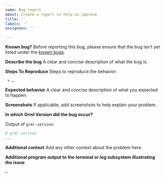 ```yaml
---
name: Bug report
about: Create a report to help us improve
title: ''
labels: ''
assignees: ''

---
```


**Known bug?**
Before reporting this bug, please ensure that the bug isn't yet listed under the [known bugs](https://grml.org/bugs/known/).

**Describe the bug**
A clear and concise description of what the bug is.

**Steps To Reproduce**
Steps to reproduce the behavior:
```
 > …
```

**Expected behavior**
A clear and concise description of what you expected to happen.

**Screenshots**
If applicable, add screenshots to help explain your problem.

**In which Grml Version did the bug occur?**
<!-- Please consider reproducing this bug with a Daily Grml Snapshot: https://grml.org/daily/ -->

Output of `grml-version`:
```sh
# grml-version
...
```

**Additional context**
Add any other context about the problem here.

**Additional program output to the terminal or log subsystem illustrating the issue**

<!-- Please paste relevant program terminal or journal output here. For very
     long copy/pasted data consider using a service like
     https://gist.github.com/ or https://paste.debian.net/.
     Where copy/paste is not possible (for example early boot or late
     shutdown), a photo of the screen might do too, but text is always much
     preferred. -->

```text
…

